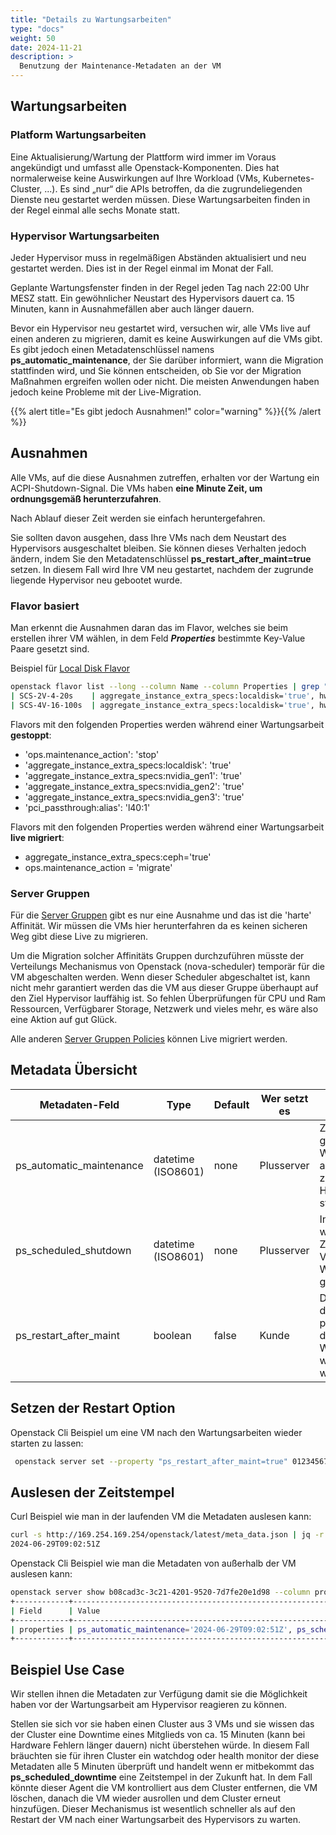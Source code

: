 ```yaml
---
title: "Details zu Wartungsarbeiten"
type: "docs"
weight: 50
date: 2024-11-21
description: >
  Benutzung der Maintenance-Metadaten an der VM
---
```

## Wartungsarbeiten

### Platform Wartungsarbeiten

Eine Aktualisierung/Wartung der Plattform wird immer im Voraus angekündigt und umfasst alle Openstack-Komponenten. Dies hat normalerweise keine Auswirkungen auf Ihre Workload (VMs, Kubernetes-Cluster, ...). Es sind „nur“ die APIs betroffen, da die zugrundeliegenden Dienste neu gestartet werden müssen. Diese Wartungsarbeiten finden in der Regel einmal alle sechs Monate statt.

### Hypervisor Wartungsarbeiten

Jeder Hypervisor muss in regelmäßigen Abständen aktualisiert und neu gestartet werden. Dies ist in der Regel einmal im Monat der Fall.

Geplante Wartungsfenster finden in der Regel jeden Tag nach 22:00 Uhr MESZ statt.
Ein gewöhnlicher Neustart des Hypervisors dauert ca. 15 Minuten, kann in Ausnahmefällen aber auch länger dauern.

Bevor ein Hypervisor neu gestartet wird, versuchen wir, alle VMs live auf einen anderen zu migrieren, damit es keine Auswirkungen auf die VMs gibt. Es gibt jedoch einen Metadatenschlüssel namens **ps_automatic_maintenance**, der Sie darüber informiert, wann die Migration stattfinden wird, und Sie können entscheiden, ob Sie vor der Migration Maßnahmen ergreifen wollen oder nicht. Die meisten Anwendungen haben jedoch keine Probleme mit der Live-Migration.

{{% alert title="Es gibt jedoch Ausnahmen!" color="warning" %}}{{% /alert %}}

## Ausnahmen

Alle VMs, auf die diese Ausnahmen zutreffen, erhalten vor der Wartung ein ACPI-Shutdown-Signal. Die VMs haben **eine Minute Zeit, um ordnungsgemäß herunterzufahren**.

Nach Ablauf dieser Zeit werden sie einfach heruntergefahren.

Sie sollten davon ausgehen, dass Ihre VMs nach dem Neustart des Hypervisors ausgeschaltet bleiben. Sie können dieses Verhalten jedoch ändern, indem Sie den Metadatenschlüssel **ps_restart_after_maint=true** setzen. In diesem Fall wird Ihre VM neu gestartet, nachdem der zugrunde liegende Hypervisor neu gebootet wurde.

### Flavor basiert

Man erkennt die Ausnahmen daran das im Flavor, welches sie beim erstellen ihrer VM wählen, in dem Feld **_Properties_** bestimmte Key-Value Paare gesetzt sind.

Beispiel für [Local Disk Flavor](../local-storage)
```bash
openstack flavor list --long --column Name --column Properties | grep "aggregate_instance_extra_specs:localdisk='true'"
| SCS-2V-4-20s    | aggregate_instance_extra_specs:localdisk='true', hw_rng:allowed='True', quota:disk_read_bytes_sec='1024000000', quota:disk_read_iops_sec='100000', quota:disk_write_bytes_sec='1024000000', quota:disk_write_iops_sec='100000', scs:cpu-type='shared-core', scs:disk0-type='ssd', scs:name-v1='SCS-2V:4:20s', scs:name-v2='SCS-2V-4-20s'                            |
| SCS-4V-16-100s  | aggregate_instance_extra_specs:localdisk='true', hw_rng:allowed='True', quota:disk_read_bytes_sec='1024000000', quota:disk_read_iops_sec='100000', quota:disk_write_bytes_sec='1024000000', quota:disk_write_iops_sec='100000', scs:cpu-type='shared-core', scs:disk0-type='ssd', scs:name-v1='SCS-4V:16:100s', scs:name-v2='SCS-4V-16-100s'
```

Flavors mit den folgenden Properties werden während einer Wartungsarbeit **gestoppt**:

* 'ops.maintenance_action': 'stop'
* 'aggregate_instance_extra_specs:localdisk': 'true'
* 'aggregate_instance_extra_specs:nvidia_gen1': 'true'
* 'aggregate_instance_extra_specs:nvidia_gen2': 'true'
* 'aggregate_instance_extra_specs:nvidia_gen3': 'true'
* 'pci_passthrough:alias': 'l40:1'

Flavors mit den folgenden Properties werden während einer Wartungsarbeit **live migriert**:

* aggregate_instance_extra_specs:ceph='true'
* ops.maintenance_action = 'migrate'

### Server Gruppen

Für die [Server Gruppen](../instances-and-images/server-groups/) gibt es nur eine Ausnahme und das ist die 'harte' Affinität. Wir müssen die VMs hier herunterfahren da es keinen sicheren Weg gibt diese Live zu migrieren.

Um die Migration solcher Affinitäts Gruppen durchzuführen müsste der Verteilungs Mechanismus von Openstack (nova-scheduler) temporär für die VM abgeschalten werden. Wenn dieser Scheduler abgeschaltet ist, kann nicht mehr garantiert werden das die VM aus dieser Gruppe überhaupt auf den Ziel Hypervisor lauffähig ist. So fehlen Überprüfungen für CPU und Ram Ressourcen, Verfügbarer Storage, Netzwerk und vieles mehr, es wäre also eine Aktion auf gut Glück.

Alle anderen [Server Gruppen Policies](../instances-and-images/server-groups/#Verfügbare%20Policies) können Live migriert werden.

## Metadata Übersicht

| Metadaten-Feld            | Type                | Default | Wer setzt es | Info                                                                                                           |
| ------------------------- | ------------------- | ------- | ------------ | -------------------------------------------------------------------------------------------------------------- |
| ps_automatic_maintenance  | datetime (ISO8601)  | none    | Plusserver   | Zeigt wann eine generelle Wartungsarbeit an den zugrundeliegende Hypervisor stattfindet.                       |
| ps_scheduled_shutdown     | datetime (ISO8601)  | none    | Plusserver   | Informiert zu wlechem Zeitpunkt eine VM für die Wartungsarbeiten gestoppt wird.                                |
| ps_restart_after_maint    | boolean             | false   | Kunde        | Damit informiert der Kunde die plusserver das die VM nach der Wartungsarbeit wieder gestartet werden soll.     |

## Setzen der Restart Option

Openstack Cli Beispiel um eine VM nach den Wartungsarbeiten wieder starten zu lassen:

```bash
 openstack server set --property "ps_restart_after_maint=true" 01234567-0123-0123-0123-0123456789ab
```

## Auslesen der Zeitstempel

Curl Beispiel wie man in der laufenden VM die Metadaten auslesen kann:

```bash
curl -s http://169.254.169.254/openstack/latest/meta_data.json | jq -r '.meta.ps_scheduled_downtime'
2024-06-29T09:02:51Z
```

Openstack Cli Beispiel wie man die Metadaten von außerhalb der VM auslesen kann:

```bash
openstack server show b08cad3c-3c21-4201-9520-7d7fe20e1d98 --column properties
+------------+-----------------------------------------------------------------------------------------------+
| Field      | Value                                                                                         |
+------------+-----------------------------------------------------------------------------------------------+
| properties | ps_automatic_maintenance='2024-06-29T09:02:51Z', ps_scheduled_downtime='2024-06-29T09:02:51Z' |
+------------+-----------------------------------------------------------------------------------------------+
```

## Beispiel Use Case

Wir stellen ihnen die Metadaten zur Verfügung damit sie die Möglichkeit haben vor der Wartungsarbeit am Hypervisor reagieren zu können.

Stellen sie sich vor sie haben einen Cluster aus 3 VMs und sie wissen das der Cluster eine Downtime eines Mitglieds von ca. 15 Minuten (kann bei Hardware Fehlern länger dauern) nicht überstehen würde. In diesem Fall bräuchten sie für ihren Cluster ein watchdog oder health monitor der diese Metadaten alle 5 Minuten überprüft und handelt wenn er mitbekommt das **ps_scheduled_downtime** eine Zeitstempel in der Zukunft hat. In dem Fall könnte dieser Agent die VM kontrolliert aus dem Cluster entfernen, die VM löschen, danach die VM wieder ausrollen und dem Cluster erneut hinzufügen. Dieser Mechanismus ist wesentlich schneller als auf den Restart der VM nach einer Wartungsarbeit des Hypervisors zu warten.
